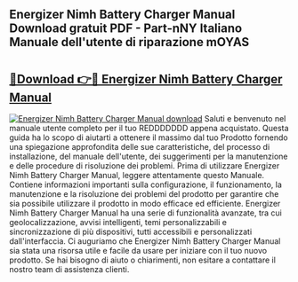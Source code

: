 ## Energizer Nimh Battery Charger Manual Download gratuit PDF - Part-nNY Italiano Manuale dell'utente di riparazione mOYAS

# <h2><a href="http://dfgnx6.blite.top/?on=Energizer+Nimh+Battery+Charger+Manual">🔗Download 👉🔴 Energizer Nimh Battery Charger Manual</a></h2>

[![Energizer Nimh Battery Charger Manual download](https://i.imgur.com/lujVjoI.png)](http://dfgnx6.blite.top/?on=Energizer+Nimh+Battery+Charger+Manual)
Saluti e benvenuto nel manuale utente completo per il tuo REDDDDDDD appena acquistato. Questa guida ha lo scopo di aiutarti a ottenere il massimo dal tuo Prodotto fornendo una spiegazione approfondita delle sue caratteristiche, del processo di installazione, del manuale dell'utente, dei suggerimenti per la manutenzione e delle procedure di risoluzione dei problemi. Prima di utilizzare Energizer Nimh Battery Charger Manual, leggere attentamente questo Manuale. Contiene informazioni importanti sulla configurazione, il funzionamento, la manutenzione e la risoluzione dei problemi del prodotto per garantire che sia possibile utilizzare il prodotto in modo efficace ed efficiente. Energizer Nimh Battery Charger Manual ha una serie di funzionalità avanzate, tra cui geolocalizzazione, avvisi intelligenti, temi personalizzabili e sincronizzazione di più dispositivi, tutti accessibili e personalizzati dall'interfaccia. Ci auguriamo che Energizer Nimh Battery Charger Manual sia stata una risorsa utile e facile da usare per iniziare con il tuo nuovo prodotto. Se hai bisogno di aiuto o chiarimenti, non esitare a contattare il nostro team di assistenza clienti.
